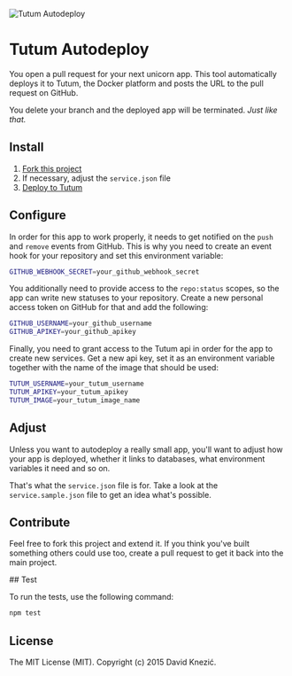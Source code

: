 ![Tutum Autodeploy](https://files.slack.com/files-pri/T08J724LX-F0K1KUV9V/tutum_tagger.png)

# Tutum Autodeploy

You open a pull request for your next unicorn app. This tool automatically
deploys it to Tutum, the Docker platform and posts the URL to the
pull request on GitHub.

You delete your branch and the deployed app will be terminated.
*Just like that.*

## Install

1. [Fork this project](https://github.com/davidknezic/tutum-tagger#fork-destination-box)
2. If necessary, adjust the `service.json` file
3. [Deploy to Tutum](https://dashboard.tutum.co/stack/deploy/)

## Configure

In order for this app to work properly, it needs to
get notified on the `push` and `remove` events from GitHub. This is
why you need to create an event hook for your repository and
set this environment variable:

```sh
GITHUB_WEBHOOK_SECRET=your_github_webhook_secret
```

You additionally need to provide access to the `repo:status` scopes,
so the app can write new statuses to your repository. Create a new
personal access token on GitHub for that and add the following:

```sh
GITHUB_USERNAME=your_github_username
GITHUB_APIKEY=your_github_apikey
```

Finally, you need to grant access to the Tutum api in order for
the app to create new services. Get a new api key, set it as an
environment variable together with the name of the image that
should be used:


```sh
TUTUM_USERNAME=your_tutum_username
TUTUM_APIKEY=your_tutum_apikey
TUTUM_IMAGE=your_tutum_image_name
```

## Adjust

Unless you want to autodeploy a really small app, you'll want to
adjust how your app is deployed, whether it links to databases,
what environment variables it need and so on.

That's what the `service.json` file is for. Take a look at the
`service.sample.json` file to get an idea what's possible.

## Contribute

Feel free to fork this project and extend it. If you think you've
built something others could use too, create a pull request to
get it back into the main project.

## Test

To run the tests, use the following command:

```sh
npm test
```

## License

The MIT License (MIT).
Copyright (c) 2015 David Knezić.
